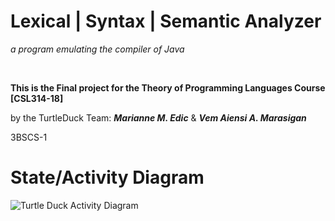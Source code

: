 # Lexical | Syntax | Semantic Analyzer
 *a program emulating the compiler of Java*
 
<br>

**This is the Final project for the Theory of Programming Languages Course [CSL314-18]**

by the TurtleDuck Team: ___Marianne M. Edic___ & ___Vem Aiensi A. Marasigan___

3BSCS-1

# State/Activity Diagram

![Turtle Duck Activity Diagram](https://github.com/VemAiensi/VemAiensi.github.io/assets/142379309/b55580d2-6c9f-41db-8a6e-4be97f44c5d5)
